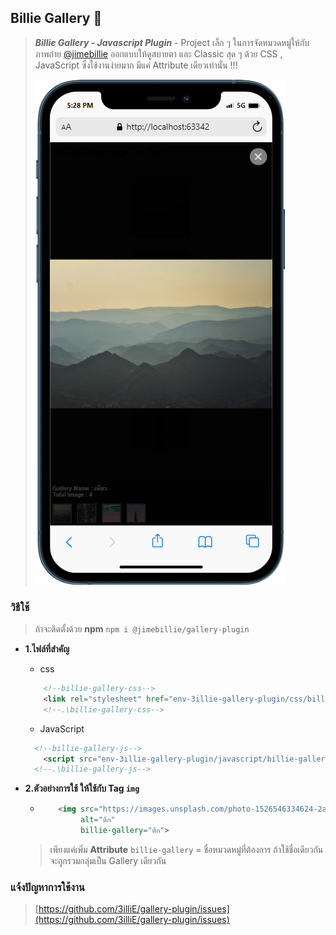 ## Billie Gallery 📸

> ***Billie Gallery - Javascript Plugin*** - Project เล็ก ๆ
> ในการจัดหมวดหมู่ให้กับภาพถ่าย [@jimebillie](https://github.com/jimebillie) ออกแบบให้ดูสบายตา และ Classic สุด ๆ
> ด้วย
> CSS , JavaScript ซึ่งใช้งานง่ายมาก มีแค่ Attribute เดียวเท่านั้น !!!
> 
> ![mobile.png](test/mobile.png)

### วิธีใช้

> ถ้าจะติดตั้งด้วย **npm**
> ```npm i @jimebillie/gallery-plugin```

* **1.ไฟล์ที่สำคัญ**
    * css
    ```html
        <!--billie-gallery-css-->
        <link rel="stylesheet" href="env-3illie-gallery-plugin/css/billie-gallery.css">
        <!--.\billie-gallery-css-->
    ``` 
    * JavaScript
    ```html
      <!--billie-gallery-js-->
        <script src="env-3illie-gallery-plugin/javascript/billie-gallery.js"></script>
      <!--.\billie-gallery-js-->
    ```
* **2.ตัวอย่างการใช้ ให้ใช้กับ Tag `img`**

  * ```html
        <img src="https://images.unsplash.com/photo-1526546334624-2afe5b01088d?ixlib=rb-4.0.3&ixid=M3wxMjA3fDB8MHxwaG90by1wYWdlfHx8fGVufDB8fHx8fA%3D%3D&auto=format&fit=crop&w=1899&q=80"
             alt="ตึก" 
             billie-gallery="ตึก">
    ```
  > เพียงแค่เพิ่ม **Attribute** `billie-gallery` = ชื่อหมวดหมู่ที่ต้องการ ถ้าใช้ชื่อเดียวกัน จะถูกรวมกลุ่มเป็น Gallery เดียวกัน

### แจ้งปัญหาการใช้งาน
> [https://github.com/3illiE/gallery-plugin/issues](https://github.com/3illiE/gallery-plugin/issues)
